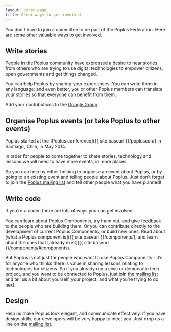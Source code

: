 ```yaml
---
layout: inner-page
title: Other ways to get involved
---
```


You don’t have to join a committee to be part of the Poplus Federation. Here are some other valuable ways to get involved.

## Write stories

People in the Poplus community have expressed a desire to hear stories from others who are trying to use digital technologies to empower citizens, open governments and get things changed.

You can help Poplus by sharing your experiences. You can write them in any language; and even better, you or other Poplus members can translate your stories so that everyone can benefit from them.

Add your contributions to the [Google Group](https://groups.google.com/forum/#!forum/poplus)

## Organise Poplus events (or take Poplus to other events)

Poplus started at the [Poplus conference]({{ site.baseurl }}/popluscon/) in Santiago, Chile, in May 2014.

In order for people to come together to share stories, technology and lessons we will need to have more events, in more places.

So you can help by either helping to organise an event about Poplus, or by going to an existing event and telling people about Poplus. Just don’t forget to join the [Poplus mailing list](https://groups.google.com/forum/#%21forum/poplus) and tell other people what you have planned!

## Write code

If you’re a coder, there are lots of ways you can get involved.

You can learn about Poplus Components, try them out, and give feedback to the people who are building them. Or you can contribute directly to the development of current Poplus Components, or build new ones. Read about [what a Poplus component is]({{ site.baseurl }}/components/), and learn about the ones that [already exist]({{ site.baseurl }}/components/#components).

But Poplus is not just for people who want to use Poplus Components - it’s for anyone who thinks there is value in sharing lessons relating to technologies for citizens. So if you already run a civic or democratic tech project, and you want to be connected to Poplus, just join [the mailing list](https://groups.google.com/forum/#!forum/poplus) and tell us a bit about yourself, your project, and what you’re trying to do next.

## Design

Help us make Poplus look elegant, and communicate effectively. If you have design skills, our developers will be very happy to meet you. Just drop us a line on the [mailing list](https://groups.google.com/forum/#!forum/poplus).
